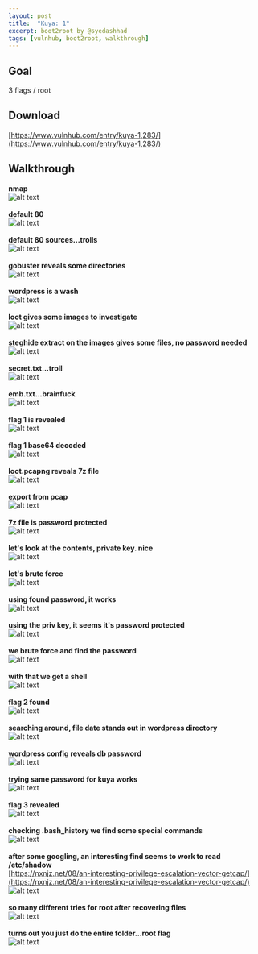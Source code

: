 ```yaml
---
layout: post
title:  "Kuya: 1"
excerpt: boot2root by @syedashhad
tags: [vulnhub, boot2root, walkthrough]
---
```


## Goal #
3 flags / root

## Download #
[https://www.vulnhub.com/entry/kuya-1,283/](https://www.vulnhub.com/entry/kuya-1,283/)

## Walkthrough #
**nmap**
<br>![alt text](../vulnhub/Kuya_1/nmap.png)
<br><br>
**default 80**
<br>![alt text](../vulnhub/Kuya_1/default80.png)
<br><br>
**default 80 sources...trolls**
<br>![alt text](../vulnhub/Kuya_1/default80source.png)
<br><br>
**gobuster reveals some directories**
<br>![alt text](../vulnhub/Kuya_1/gobuster.png)
<br><br>
**wordpress is a wash**
<br>![alt text](../vulnhub/Kuya_1/wordpress.png)
<br><br>
**loot gives some images to investigate**
<br>![alt text](../vulnhub/Kuya_1/loot80.png)
<br><br>
**steghide extract on the images gives some files, no password needed**
<br>![alt text](../vulnhub/Kuya_1/steghide.png)
<br><br>
**secret.txt...troll**
<br>![alt text](../vulnhub/Kuya_1/secrettxt.png)
<br><br>
**emb.txt...brainfuck**
<br>![alt text](../vulnhub/Kuya_1/embtxt.png)
<br><br>
**flag 1 is revealed**
<br>![alt text](../vulnhub/Kuya_1/flag1.png)
<br><br>
**flag 1 base64 decoded**
<br>![alt text](../vulnhub/Kuya_1/bfbalut.png)
<br><br>
**loot.pcapng reveals 7z file**
<br>![alt text](../vulnhub/Kuya_1/lootpcap.png)
<br><br>
**export from pcap**
<br>![alt text](../vulnhub/Kuya_1/exportpcap.png)
<br><br>
**7z file is password protected**
<br>![alt text](../vulnhub/Kuya_1/7zpassprotect.png)
<br><br>
**let's look at the contents, private key. nice**
<br>![alt text](../vulnhub/Kuya_1/7zcontents.png)
<br><br>
**let's brute force**
<br>![alt text](../vulnhub/Kuya_1/lootbrutejohn.png)
<br><br>
**using found password, it works**
<br>![alt text](../vulnhub/Kuya_1/7zloot.png)
<br><br>
**using the priv key, it seems it's password protected**
<br>![alt text](../vulnhub/Kuya_1/idrsapassprotect.png)
<br><br>
**we brute force and find the password**
<br>![alt text](../vulnhub/Kuya_1/idrsabrutejohn.png)
<br><br>
**with that we get a shell**
<br>![alt text](../vulnhub/Kuya_1/shell.png)
<br><br>
**flag 2 found**
<br>![alt text](../vulnhub/Kuya_1/flag2.png)
<br><br>
**searching around, file date stands out in wordpress directory**
<br>![alt text](../vulnhub/Kuya_1/wpdate.png)
<br><br>
**wordpress config reveals db password**
<br>![alt text](../vulnhub/Kuya_1/wpconfig.png)
<br><br>
**trying same password for kuya works**
<br>![alt text](../vulnhub/Kuya_1/kuya.png)
<br><br>
**flag 3 revealed**
<br>![alt text](../vulnhub/Kuya_1/flag3.png)
<br><br>
**checking .bash_history we find some special commands**
<br>![alt text](../vulnhub/Kuya_1/bashhist.png)
<br><br>
**after some googling, an interesting find seems to work to read /etc/shadow**<br>
[https://nxnjz.net/08/an-interesting-privilege-escalation-vector-getcap/](https://nxnjz.net/08/an-interesting-privilege-escalation-vector-getcap/)
<br>![alt text](../vulnhub/Kuya_1/shadow.png)
<br><br>
**so many different tries for root after recovering files**
<br>![alt text](../vulnhub/Kuya_1/trying.png)
<br><br>
**turns out you just do the entire folder...root flag**
<br>![alt text](../vulnhub/Kuya_1/trying.png)
<br><br>













